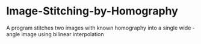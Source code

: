 # Image-Stitching-by-Homography
A program stitches two images with known homography into a single wide - angle image using bilinear interpolation
